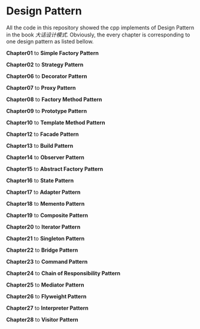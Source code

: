 # Design Pattern

All the code in this repository showed the cpp implements of Design Pattern in the book *大话设计模式*. Obviously, the every chapter is corresponding to one design pattern as listed bellow.

**Chapter01** to **Simple Factory Pattern**

**Chapter02** to **Strategy Pattern**

**Chapter06** to **Decorator Pattern**

**Chapter07** to **Proxy Pattern**

**Chapter08** to **Factory Method Pattern**

**Chapter09** to **Prototype Pattern**

**Chapter10** to **Template Method Pattern**

**Chapter12** to **Facade Pattern**

**Chapter13** to **Build Pattern**

**Chapter14** to **Observer Pattern**

**Chapter15** to **Abstract Factory Pattern**

**Chapter16** to **State Pattern**

**Chapter17** to **Adapter Pattern**

**Chapter18** to **Memento Pattern**

**Chapter19** to **Composite Pattern**

**Chapter20** to **Iterator Pattern**

**Chapter21** to **Singleton Pattern**

**Chapter22** to **Bridge Pattern**

**Chapter23** to **Command Pattern**

**Chapter24** to **Chain of Responsibility Pattern**

**Chapter25** to **Mediator Pattern**

**Chapter26** to **Flyweight Pattern**

**Chapter27** to **Interpreter Pattern**

**Chapter28** to **Visitor Pattern**

